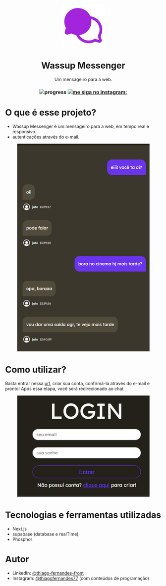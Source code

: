 <p align="center">
  <img src="./public/wassup-logo.svg" width="140px" />
</p>
<h1 align="center">Wassup Messenger</h1>
<p align="center">Um mensageiro para a web.</p>



<h3 align="center"> 
  <img  height="25px" alt="progress" src="https://img.shields.io/badge/STATUS-em%20desenvolvimento-%236636f1?style=for-the-badge" />
  <a href="https://www.instagram.com/thiagofernades77/"><img height="25px" alt="me siga no instagram:" src="https://img.shields.io/badge/Follow%20@thiagofernandes77-%3C%3C%20on%20instagram-%236636f1?style=for-the-badge" /></a>
</h3>

# O que é esse projeto?

- Wassup Messenger é um mensageiro para a web, em tempo real e  responsivo.
- autenticações através do e-mail. 

 <p align="center">
  <img src="./public/chat-demonstration.png"/>
</p>

# Como utilizar?

Basta entrar nessa [url](https://https://wassup-messenger.vercel.app/), criar sua conta, confirmá-la através do e-mail e pronto! Após essa etapa, você será redirecionado ao chat.

<p align="center">
  <img src="./public/login-demonstration.PNG"/>
</p>

# Tecnologias e ferramentas utilizadas

- Next.js
- supabase (database e realTime)
- Phosphor

# Autor

- LinkedIn: [@thiago-fernandes-front](https://https://www.linkedin.com/in/thiago-fernandes-front/)
- Instagram: [@thiagofernandes77](https://www.instagram.com/thiagofernades77/) (com conteúdos de programação)